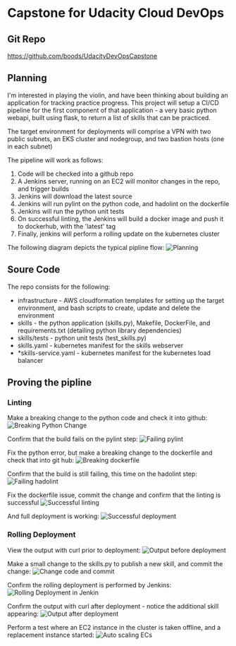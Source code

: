 # Capstone for Udacity Cloud DevOps

## Git Repo
https://github.com/boods/UdacityDevOpsCapstone

## Planning

I'm interested in playing the violin, and have been thinking about building an application for tracking practice progress. 
This project will setup a CI/CD pipeline for the first component of that application - a very basic python webapi, built using flask, to 
return a list of skills that can be practiced.

The target environment for deployments will comprise a VPN with two public subnets, an EKS cluster and nodegroup, and two bastion hosts (one in each subnet)

The pipeline will work as follows: 
1. Code will be checked into a github repo
2. A Jenkins server, running on an EC2 will monitor changes in the repo, and trigger builds
3. Jenkins will download the latest source
4. Jenkins will run pylint on the python code, and hadolint on the dockerfile
5. Jenkins will run the python unit tests
6. On successful linting, the Jenkins will build a docker image and push it to dockerhub, with the 'latest' tag
7. Finally, jenkins will perform a rolling update on the kubernetes cluster

The following diagram depicts the typical pipline flow: 
![Planning](https://raw.githubusercontent.com/boods/UdacityDevOpsCapstone/master/docs/UdacityDevOpsCapstone.jpeg)

## Soure Code

The repo consists for the following: 
* infrastructure - AWS cloudformation templates for setting up the target environment, and bash scripts to create, update and delete the environment
* skills - the python application (skills.py), Makefile, DockerFile, and requirements.txt (detailing python library dependencies)
* skills/tests - python unit tests (test_skills.py)
* skills.yaml - kubernetes manifest for the skills webserver
* *skills-service.yaml - kubernetes manifest for the kubernetes load balancer

## Proving the pipline


### Linting

Make a breaking change to the python code and check it into github: 
![Breaking Python Change](https://raw.githubusercontent.com/boods/UdacityDevOpsCapstone/master/docs/1_breaking_python_change.png)

Confirm that the build fails on the pylint step: 
![Failing pylint](https://raw.githubusercontent.com/boods/UdacityDevOpsCapstone/master/docs/2_build_failure_pylint.png "Failing pylint")

Fix the python error, but make a breaking change to the dockerfile and check that into git hub: 
![Breaking dockerfile](https://raw.githubusercontent.com/boods/UdacityDevOpsCapstone/master/docs/3_breaking_dockerfile_change.png "Breaking dockerfile")

Confirm that the build is still failing, this time on the hadolint step: 
![Failing hadolint](https://raw.githubusercontent.com/boods/UdacityDevOpsCapstone/master/docs/4_build_failure_hadolint.png "Failing hadolint")

Fix the dockerfile issue, commit the change and confirm that the linting is successful
![Successful linting](https://raw.githubusercontent.com/boods/UdacityDevOpsCapstone/master/docs/5_successful_linting.png "Successful linting")

And full deployment is working: 
![Successful deployment](https://raw.githubusercontent.com/boods/UdacityDevOpsCapstone/master/docs/6_rolling_deployment.png "Successful deployment")


### Rolling Deployment

View the output with curl prior to deployment: 
![Output before deployment](https://raw.githubusercontent.com/boods/UdacityDevOpsCapstone/master/docs/7_curl_output.png "Output before deployment")

Make a small change to the skills.py to publish a new skill, and commit the change: 
![Change code and commit](https://raw.githubusercontent.com/boods/UdacityDevOpsCapstone/master/docs/8_code_change.png "Change code and commit")

Confirm the rolling deployment is performed by Jenkins:
![Rolling Deployment in Jenkin](https://raw.githubusercontent.com/boods/UdacityDevOpsCapstone/master/docs/9_rolling_deployment.png "Rolling Deployment in Jenkin")

Confirm the output with curl after deployment - notice the additional skill appearing: 
![Output after deployment](https://raw.githubusercontent.com/boods/UdacityDevOpsCapstone/master/docs/10_output_after_deployment.png "Output after deployment")

Perform a test where an EC2 instance in the cluster is taken offline, and a replacement instance started: 
![Auto scaling ECs](https://raw.githubusercontent.com/boods/UdacityDevOpsCapstone/master/docs/11_auto_scaling.png "Auto scaling ECs")
